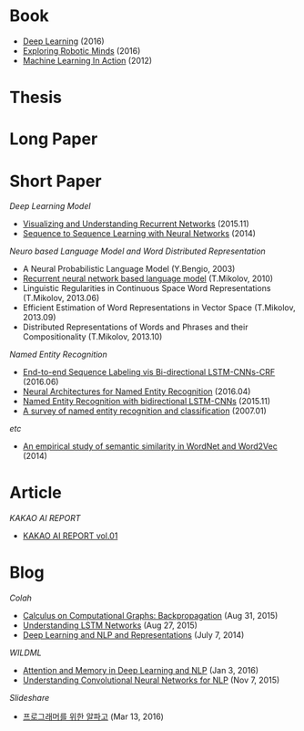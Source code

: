 # Book
* [Deep Learning](https://github.com/gritmind/review-paper/tree/master/book/deep-learning-book) (2016)
* [Exploring Robotic Minds](https://github.com/gritmind/review-paper/tree/master/book/exploring-robotic-minds) (2016)
* [Machine Learning In Action](https://github.com/gritmind/review-paper/tree/master/book/machine-learning-in-action) (2012)


# Thesis 


# Long Paper


# Short Paper

_Deep Learning Model_
* [Visualizing and Understanding Recurrent Networks](https://github.com/gritmind/review-paper/blob/master/paper/visualizing-and-understanding-recurrent-networks.md) (2015.11)
* [Sequence to Sequence Learning with Neural Networks](https://github.com/gritmind/review-paper/blob/master/paper/seq2seq_with_nn.md) (2014)


_Neuro based Language Model and Word Distributed Representation_
* A Neural Probabilistic Language Model (Y.Bengio, 2003)
* [Recurrent neural network based language model](https://github.com/gritmind/review-paper/blob/master/paper/recurrent-neural-network-based%20language-model.md) (T.Mikolov, 2010)
* Linguistic Regularities in Continuous Space Word Representations (T.Mikolov, 2013.06)
* Efficient Estimation of Word Representations in Vector Space (T.Mikolov, 2013.09)
* Distributed Representations of Words and Phrases and their Compositionality (T.Mikolov, 2013.10)

_Named Entity Recognition_
* [End-to-end Sequence Labeling vis Bi-directional LSTM-CNNs-CRF](https://github.com/gritmind/review-paper/blob/master/paper/end-to-end-sequence-labeling-via-bi-directional-lstm-cnns-crf.md) (2016.06)
* [Neural Architectures for Named Entity Recognition](https://github.com/gritmind/review-paper/blob/master/paper/neural-architectures-for-named-entity-recognition.md) (2016.04)
* [Named Entity Recognition with bidirectional LSTM-CNNs](https://github.com/gritmind/review-paper/blob/master/paper/named-entity-recognition-with-bidirectional-lstm-cnns.md) (2015.11)
* [A survey of named entity recognition and classification](https://github.com/gritmind/review-paper/blob/master/paper/a-survey-of-named-entity-recognition-and-classification.md) (2007.01)

_etc_
* [An empirical study of semantic similarity in WordNet and Word2Vec](https://github.com/gritmind/review-paper/blob/master/paper/an-empirical-study-of-semantic-similarity-in-WordNet-and-Word2Vec.md) (2014) 


# Article

_KAKAO AI REPORT_
* [KAKAO AI REPORT vol.01](https://github.com/gritmind/review-paper/blob/master/blog/kakao_ai_report/kakao_ai_report_v1.md)

# Blog

_Colah_
* [Calculus on Computational Graphs: Backpropagation](https://github.com/gritmind/review-paper/blob/master/blog/colah/calculus-on-computational-graphs.md) (Aug 31, 2015)
* [Understanding LSTM Networks](https://github.com/gritmind/review-paper/blob/master/blog/colah/understanding-lstm-networks.md) (Aug 27, 2015)
* [Deep Learning and NLP and Representations](https://github.com/gritmind/review-paper/blob/master/blog/colah/dl-and-nlp-and-representations.md) (July 7, 2014)

_WILDML_
* [Attention and Memory in Deep Learning and NLP](https://github.com/gritmind/review-paper/blob/master/blog/wildml/attention-and-memory-in-deep-learning-and-nlp.md) (Jan 3, 2016)
* [Understanding Convolutional Neural Networks for NLP](https://github.com/gritmind/review-paper/blob/master/blog/wildml/understanding-convolutional-neural-networks-for-nlp.md) (Nov 7, 2015)

_Slideshare_
* [프로그래머를 위한 알파고](https://github.com/gritmind/review-paper/blob/master/blog/slideshare/alphago-for-programmer.md) (Mar 13, 2016)



